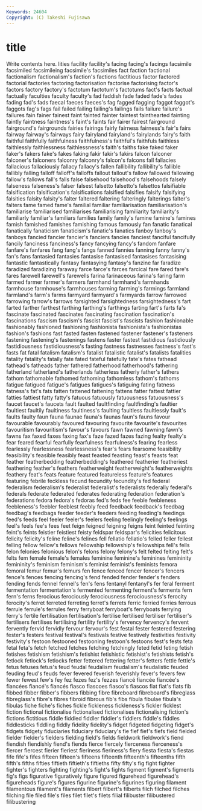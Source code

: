 ```yaml
---
Keywords: 24604 
Copyright: (C) Takeshi Fujisawa
---
```


# title

Write contents here.
lities facility facility's facing facing's facings facsimile
facsimiled facsimileing facsimile's facsimiles fact faction factional factionalism factionalism's faction's
factions factitious factor factored factorial factories factoring factorisation factorise factorising
factor's factors factory factory's factotum factotum's factotums fact's facts factual
factually faculties faculty faculty's fad faddish fade faded fade's fades
fading fad's fads faecal faeces faeces's fag fagged fagging faggot
faggot's faggots fag's fags fail failed failing failing's failings fails
failure failure's failures fain fainer fainest faint fainted fainter faintest
fainthearted fainting faintly faintness faintness's faint's faints fair fairer fairest
fairground fairground's fairgrounds fairies fairings fairly fairness fairness's fair's fairs
fairway fairway's fairways fairy fairyland fairyland's fairylands fairy's faith faithful
faithfully faithfulness faithfulness's faithful's faithfuls faithless faithlessly faithlessness faithlessness's faith's
faiths fake faked faker faker's fakers fake's fakes faking fakir
fakir's fakirs falcon falconer falconer's falconers falconry falconry's falcon's falcons
fall fallacies fallacious fallaciously fallacy fallacy's fallen fallibility fallibility's fallible
fallibly falling falloff falloff's falloffs fallout fallout's fallow fallowed fallowing
fallow's fallows fall's falls false falsehood falsehood's falsehoods falsely falseness
falseness's falser falsest falsetto falsetto's falsettos falsifiable falsification falsification's falsifications
falsified falsifies falsify falsifying falsities falsity falsity's falter faltered faltering
falteringly falterings falter's falters fame famed fame's familial familiar familiarisation
familiarisation's familiarise familiarised familiarises familiarising familiarity familiarity's familiarly familiar's familiars
families family family's famine famine's famines famish famished famishes famishing
famous famously fan fanatic fanatical fanatically fanaticism fanaticism's fanatic's fanatics
fanboy fanboy's fanboys fancied fancier fancier's fanciers fancies fanciest fanciful
fancifully fancily fanciness fanciness's fancy fancying fancy's fandom fanfare fanfare's
fanfares fang fang's fangs fanned fannies fanning fanny fanny's fan's
fans fantasied fantasies fantasise fantasised fantasises fantasising fantastic fantastically fantasy
fantasying fantasy's fanzine far faradize faradized faradizing faraway farce farce's
farces farcical fare fared fare's fares farewell farewell's farewells farina
farinaceous farina's faring farm farmed farmer farmer's farmers farmhand farmhand's
farmhands farmhouse farmhouse's farmhouses farming farming's farmings farmland farmland's farm's
farms farmyard farmyard's farmyards farrow farrowed farrowing farrow's farrows farsighted
farsightedness farsightedness's fart farted farther farthest farthing farthing's farthings farting
fart's farts fa's fascinate fascinated fascinates fascinating fascination fascination's fascinations
fascism fascism's fascist fascist's fascists fashion fashionable fashionably fashioned fashioning
fashionista fashionista's fashionistas fashion's fashions fast fasted fasten fastened fastener
fastener's fasteners fastening fastening's fastenings fastens faster fastest fastidious fastidiously
fastidiousness fastidiousness's fasting fastness fastnesses fastness's fast's fasts fat fatal
fatalism fatalism's fatalist fatalistic fatalist's fatalists fatalities fatality fatality's fatally
fate fated fateful fatefully fate's fates fathead fathead's fatheads father
fathered fatherhood fatherhood's fathering fatherland fatherland's fatherlands fatherless fatherly father's
fathers fathom fathomable fathomed fathoming fathomless fathom's fathoms fatigue fatigued
fatigue's fatigues fatigues's fatiguing fating fatness fatness's fat's fats fatten
fattened fattening fattens fatter fattest fattier fatties fattiest fatty fatty's
fatuous fatuously fatuousness fatuousness's faucet faucet's faucets fault faulted faultfinding
faultfinding's faultier faultiest faultily faultiness faultiness's faulting faultless faultlessly fault's
faults faulty faun fauna faunae fauna's faunas faun's fauns favour
favourable favourably favoured favouring favourite favourite's favourites favouritism favouritism's favour's
favours fawn fawned fawning fawn's fawns fax faxed faxes faxing
fax's faze fazed fazes fazing fealty fealty's fear feared fearful
fearfully fearfulness fearfulness's fearing fearless fearlessly fearlessness fearlessness's fear's fears
fearsome feasibility feasibility's feasible feasibly feast feasted feasting feast's feasts
feat feather featherbedding featherbedding's feathered featherier featheriest feathering feather's feathers
featherweight featherweight's featherweights feathery feat's feats feature featured featureless feature's
features featuring febrile feckless fecund fecundity fecundity's fed federal federalism
federalism's federalist federalist's federalists federally federal's federals federate federated federates
federating federation federation's federations fedora fedora's fedoras fed's feds fee
feeble feebleness feebleness's feebler feeblest feebly feed feedback feedback's feedbag
feedbag's feedbags feeder feeder's feeders feeding feeding's feedings feed's feeds
feel feeler feeler's feelers feeling feelingly feeling's feelings feel's feels
fee's fees feet feign feigned feigning feigns feint feinted feinting
feint's feints feistier feistiest feisty feldspar feldspar's felicities felicitous felicity
felicity's feline feline's felines fell fellatio fellatio's felled feller fellest
felling fellow fellow's fellows fellowship fellowship's fellowships fell's fells felon
felonies felonious felon's felons felony felony's felt felted felting felt's
felts fem female female's females feminine feminine's feminines femininity femininity's
feminism feminism's feminist feminist's feminists femora femoral femur femur's femurs
fen fence fenced fencer fencer's fencers fence's fences fencing fencing's
fend fended fender fender's fenders fending fends fennel fennel's fen's
fens fentanyl fentanyl's fer feral ferment fermentation fermentation's fermented fermenting
ferment's ferments fern fern's ferns ferocious ferociously ferociousness ferociousness's ferocity
ferocity's ferret ferreted ferreting ferret's ferrets ferric ferried ferries ferrous
ferrule ferrule's ferrules ferry ferryboat ferryboat's ferryboats ferrying ferry's fertile
fertilisation fertilisation's fertilise fertilised fertiliser fertiliser's fertilisers fertilises fertilising fertility
fertility's fervency fervency's fervent fervently fervid fervidly fervour fervour's fest
festal fester festered festering fester's festers festival festival's festivals festive
festively festivities festivity festivity's festoon festooned festooning festoon's festoons fest's
fests feta fetal feta's fetch fetched fetches fetching fetchingly feted
fetid feting fetish fetishes fetishism fetishism's fetishist fetishistic fetishist's fetishists
fetish's fetlock fetlock's fetlocks fetter fettered fettering fetter's fetters fettle
fettle's fetus fetuses fetus's feud feudal feudalism feudalism's feudalistic feuded
feuding feud's feuds fever fevered feverish feverishly fever's fevers few
fewer fewest few's fey fez fezes fez's fezzes fiancé fiancée
fiancée's fiancées fiancé's fiancés fiasco fiascoes fiasco's fiascos fiat fiat's
fiats fib fibbed fibber fibber's fibbers fibbing fibre fibreboard fibreboard's
fibreglass fibreglass's fibre's fibres fibroid fibrous fib's fibs fibula fibulae
fibula's fibulas fiche fiche's fiches fickle fickleness fickleness's fickler ficklest
fiction fictional fictionalise fictionalised fictionalises fictionalising fiction's fictions fictitious fiddle
fiddled fiddler fiddler's fiddlers fiddle's fiddles fiddlesticks fiddling fiddly fidelity
fidelity's fidget fidgeted fidgeting fidget's fidgets fidgety fiduciaries fiduciary fiduciary's
fie fief fief's fiefs field fielded fielder fielder's fielders fielding
field's fields fieldwork fieldwork's fiend fiendish fiendishly fiend's fiends fierce
fiercely fierceness fierceness's fiercer fiercest fierier fieriest fieriness fieriness's fiery
fiesta fiesta's fiestas fife fife's fifes fifteen fifteen's fifteens fifteenth
fifteenth's fifteenths fifth fifth's fifths fifties fiftieth fiftieth's fiftieths fifty
fifty's fig fight fighter fighter's fighters fighting fighting's fight's fights
figment figment's figments fig's figs figurative figuratively figure figured figurehead
figurehead's figureheads figure's figures figurine figurine's figurines figuring filament filamentous
filament's filaments filbert filbert's filberts filch filched filches filching file
filed file's files filet filet's filets filial filibuster filibustered filibustering
